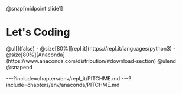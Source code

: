 @snap[midpoint slide1]
<h1>Let's Coding</h1>
@ul[](false)
- @size[80%][repl.it](https://repl.it/languages/python3)
- @size[80%][Anaconda](https://www.anaconda.com/distribution/#download-section)
@ulend
@snapend

---?include=chapters/env/repl_it/PITCHME.md
---?include=chapters/env/anaconda/PITCHME.md
